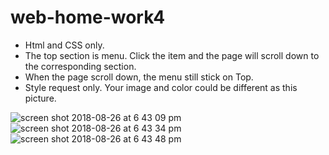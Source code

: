 # web-home-work4
+ Html and CSS only.
+ The top section is menu. Click the item and the page will scroll down to the corresponding section.
+ When the page scroll down, the menu still stick on Top.
+ Style request only. Your image and color could be different as this picture.

![screen shot 2018-08-26 at 6 43 09 pm](https://user-images.githubusercontent.com/12676014/44633938-2fe08d00-a960-11e8-9926-eb673cec139e.png)
![screen shot 2018-08-26 at 6 43 34 pm](https://user-images.githubusercontent.com/12676014/44633940-3242e700-a960-11e8-8576-6f036712a0ff.png)
![screen shot 2018-08-26 at 6 43 48 pm](https://user-images.githubusercontent.com/12676014/44633941-353dd780-a960-11e8-9094-2a9a797b9568.png)
